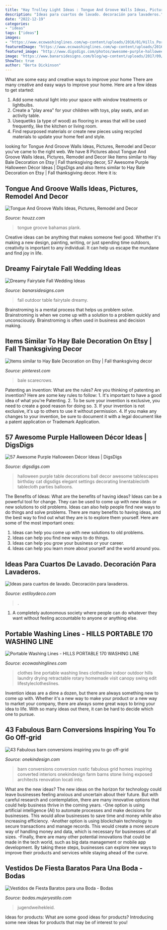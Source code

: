 ```yaml
---
title: "Hay Trolley Light Ideas : Tongue And Groove Walls Ideas, Pictures, Remodel And Decor"
description: "Ideas para cuartos de lavado. decoración para lavaderos."
date: "2022-12-19"
categories:
- "ideas"
tags: ["ideas"]
images:
- "https://www.ecowashinglines.com/wp-content/uploads/2016/01/Hills_Portable_170_Indoor_Outdoor_Clothesline__22613.1405376495.1280.12801.jpg"
featuredImage: "https://www.ecowashinglines.com/wp-content/uploads/2016/01/Hills_Portable_170_Indoor_Outdoor_Clothesline__22613.1405376495.1280.12801.jpg"
featured_image: "http://www.digsdigs.com/photos/awesome-purple-halloween-decor-ideas-48.jpg"
image: "https://www.banarsidesigns.com/blog/wp-content/uploads/2017/09/outdoor-fall-wedding-table-layout.jpg"
ShowToc: true
author: "Berta Dickinson"
---
```



What are some easy and creative ways to improve your home
There are many creative and easy ways to improve your home. Here are a few ideas to get started: 
1. Add some natural light into your space with window treatments or lightbulbs. 
2. Create a "play area" for your children with toys, play seats, and an activity table. 
3. Usequetiks (a type of wood) as flooring in areas that will be used frequently, like the kitchen or living room. 
4. Find repurposed materials or create new pieces using recycled materials to update your home feel and style.

	

		
looking for Tongue And Groove Walls Ideas, Pictures, Remodel and Decor you've came to the right web. We have 8 Pictures about Tongue And Groove Walls Ideas, Pictures, Remodel and Decor like Items similar to Hay Bale Decoration on Etsy | Fall thanksgiving decor, 57 Awesome Purple Halloween Décor Ideas | DigsDigs and also Items similar to Hay Bale Decoration on Etsy | Fall thanksgiving decor. Here it is:
		
    
## Tongue And Groove Walls Ideas, Pictures, Remodel And Decor

<img loading=lazy src="https://st.hzcdn.com/fimgs/1e81f84a014e0d12_1268-w500-h666-b0-p0--contemporary-dining-room.jpg" onerror="this.onerror=null;this.src='https://tse3.mm.bing.net/th?id=OIP.DkBjHfMTpb6oP8G27xlNfwHaJ3&amp;pid=15.1';" alt="Tongue And Groove Walls Ideas, Pictures, Remodel and Decor">

_Source: houzz.com_

>tongue groove bahamas plank. 

	

Creative ideas can be anything that makes someone feel good. Whether it's making a new design, painting, writing, or just spending time outdoors, creativity is important to any individual. It can help us escape the mundane and find joy in life.

    
## Dreamy Fairytale Fall Wedding Ideas

<img loading=lazy src="https://www.banarsidesigns.com/blog/wp-content/uploads/2017/09/outdoor-fall-wedding-table-layout.jpg" onerror="this.onerror=null;this.src='https://tse3.mm.bing.net/th?id=OIP.U_GSWlUvbL0cZPkIAWlR9gHaLH&amp;pid=15.1';" alt="Dreamy Fairytale Fall Wedding Ideas">

_Source: banarsidesigns.com_

>fall outdoor table fairytale dreamy. 

	

Brainstroming is a mental process that helps us problem solve. Brainstroming is when we come up with a solution to a problem quickly and unconsciously. Brainstroming is often used in business and decision making.

    
## Items Similar To Hay Bale Decoration On Etsy | Fall Thanksgiving Decor

<img loading=lazy src="https://i.pinimg.com/originals/d3/f0/22/d3f022c33491607dc43d52512c114960.jpg" onerror="this.onerror=null;this.src='https://tse2.mm.bing.net/th?id=OIP.x6su3VPInNmfeSnSJQBlWQHaJ4&amp;pid=15.1';" alt="Items similar to Hay Bale Decoration on Etsy | Fall thanksgiving decor">

_Source: pinterest.com_

>bale scarecrows. 

	

Patenting an invention: What are the rules?
Are you thinking of patenting an invention? Here are some key rules to follow: 1. It's important to have a good idea of what you're Patenting. 
2. To be sure your invention is exclusive, you need to create a good reason for doing so. 
3. If your invention is not exclusive, it's up to others to use it without permission. 4. If you make any changes to your invention, be sure to document it with a legal document like a patent application or Trademark Application. 
    
## 57 Awesome Purple Halloween Décor Ideas | DigsDigs

<img loading=lazy src="http://www.digsdigs.com/photos/awesome-purple-halloween-decor-ideas-48.jpg" onerror="this.onerror=null;this.src='https://tse2.mm.bing.net/th?id=OIP.yzY4RI_9iwJnLEygXSfjAwHaLH&amp;pid=15.1';" alt="57 Awesome Purple Halloween Décor Ideas | DigsDigs">

_Source: digsdigs.com_

>halloween purple table decorations ball decor awesome tablescapes birthday cat digsdigs elegant settings decorating linentablecloth tablecloth parties balloons. 

	

The Benefits of Ideas: What are the benefits of having ideas?
Ideas can be a powerful tool for change. They can be used to come up with new ideas or new solutions to old problems. Ideas can also help people find new ways to do things and solve problems. There are many benefits to having ideas, and the best way to find out what they are is to explore them yourself. Here are some of the most important ones: 
1. Ideas can help you come up with new solutions to old problems.
2. Ideas can help you find new ways to do things.
3. Ideas can help you grow your business or your career.
4. Ideas can help you learn more about yourself and the world around you.

    
## Ideas Para Cuartos De Lavado. Decoración Para Lavaderos.

<img loading=lazy src="https://www.estiloydeco.com/wp-content/uploads/2017/07/ideas-para-cuartos-de-lavado-9.jpg" onerror="this.onerror=null;this.src='https://tse1.mm.bing.net/th?id=OIP.4XW4Yv6x2hPwSp7ORS-gnAHaLH&amp;pid=15.1';" alt="Ideas para cuartos de lavado. Decoración para lavaderos.">

_Source: estiloydeco.com_

>. 

	

1. A completely autonomous society where people can do whatever they want without feeling accountable to anyone or anything else. 

    
## Portable Washing Lines - HILLS PORTABLE 170 WASHING LINE

<img loading=lazy src="https://www.ecowashinglines.com/wp-content/uploads/2016/01/Hills_Portable_170_Indoor_Outdoor_Clothesline__22613.1405376495.1280.12801.jpg" onerror="this.onerror=null;this.src='https://tse4.mm.bing.net/th?id=OIP.LYBnP6A0bQo6Lx__NefM4wHaI6&amp;pid=15.1';" alt="Portable Washing Lines - HILLS PORTABLE 170 WASHING LINE">

_Source: ecowashinglines.com_

>clothes line portable washing lines clothesline indoor outdoor hills laundry drying retractable rotary homemade visit canopy swing edit lifestyleclotheslines. 

	

Invention ideas are a dime a dozen, but there are always something new to come up with. Whether it's a new way to make your product or a new way to market your company, there are always some great ways to bring your idea to life. With so many ideas out there, it can be hard to decide which one to pursue.

    
## 43 Fabulous Barn Conversions Inspiring You To Go Off-grid

<img loading=lazy src="http://cdn.onekindesign.com/wp-content/uploads/2014/05/Barn-Conversions-22-1-Kindesign.jpg" onerror="this.onerror=null;this.src='https://tse3.mm.bing.net/th?id=OIP.PCKbSTUZS-ZMwelWRzwd0gHaLH&amp;pid=15.1';" alt="43 Fabulous barn conversions inspiring you to go off-grid">

_Source: onekindesign.com_

>barn conversions conversion rustic fabulous grid homes inspiring converted interiors onekindesign farm barns stone living exposed architects renovation locati into. 

	

What are the new ideas?
The new ideas on the horizon for technology could leave businesses feeling anxious and uncertain about their future. But with careful research and contemplation, there are many innovative options that could help business thrive in the coming years. 
-One option is using artificial intelligence (AI) to automate processes and make decisions for businesses. This would allow businesses to save time and money while also increasing efficiency. 
-Another option is using blockchain technology to secure transactions and manage records. This would create a more secure way of handling money and data, which is necessary for businesses of all sizes. 
-Finally, there are many other potential innovations that could be made in the tech world, such as big data management or mobile app development. By taking these steps, businesses can explore new ways to improve their products and services while staying ahead of the curve.

    
## Vestidos De Fiesta Baratos Para Una Boda - Bodas

<img loading=lazy src="http://bodas.mujeryestilo.com/wp-content/uploads/2015/02/Vestidos-de-Fiesta-Baratos-para-una-Boda-6.jpg" onerror="this.onerror=null;this.src='https://tse2.mm.bing.net/th?id=OIP.gpne9X6Ef3lu3HW-8YI5QAHaRF&amp;pid=15.1';" alt="Vestidos de Fiesta Baratos para una Boda - Bodas">

_Source: bodas.mujeryestilo.com_

>jugendweihekleid. 

	

Ideas for products: What are some good ideas for products?
Introducing some new ideas for products that may be of interest to you!


